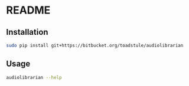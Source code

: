 # README #

## Installation ##

```bash
sudo pip install git+https://bitbucket.org/toadstule/audiolibrarian
```

## Usage ##

```bash
audiolibrarian --help
```
